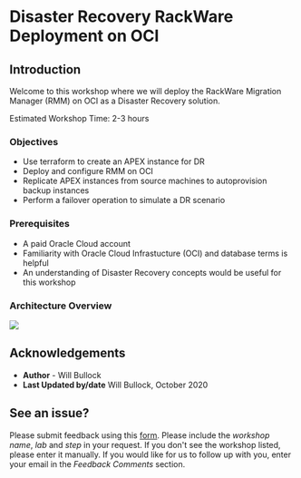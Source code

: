 # Disaster Recovery RackWare Deployment on OCI

## Introduction
Welcome to this workshop where we will deploy the RackWare Migration Manager (RMM) on OCI as a Disaster Recovery solution.

Estimated Workshop Time: 2-3 hours

### Objectives
- Use terraform to create an APEX instance for DR
- Deploy and configure RMM on OCI
- Replicate APEX instances from source machines to autoprovision backup instances
- Perform a failover operation to simulate a DR scenario

### Prerequisites
- A paid Oracle Cloud account
- Familiarity with Oracle Cloud Infrastucture (OCI) and database terms is helpful
- An understanding of Disaster Recovery concepts would be useful for this workshop

### Architecture Overview
![](./images/Rackwarediagram.png)


## Acknowledgements
- **Author** - Will Bullock
- **Last Updated by/date** Will Bullock, October 2020

## See an issue?
Please submit feedback using this [form](https://livelabs.oracle.com/pls/apex/f?p=133:1:::::P1_FEEDBACK:1). Please include the *workshop name*, *lab* and *step* in your request. If you don't see the workshop listed, please enter it manually. If you would like for us to follow up with you, enter your email in the *Feedback Comments* section.
